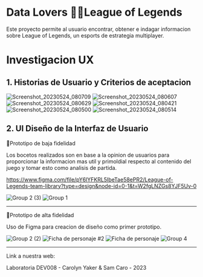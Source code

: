 # Data Lovers 🐱‍💻League of Legends

Este proyecto permite al usuario encontrar, obtener e indagar informacion sobre League of Legends, un esports de estrategia multiplayer.

# Investigacion UX
## 1. Historias de Usuario y Criterios de aceptacion

![Screenshot_20230524_080709](https://github.com/SamCaro/DEV008-data-lovers/assets/131512250/aa81fb37-17a3-4977-a285-057d4cf5a149)
![Screenshot_20230524_080607](https://github.com/SamCaro/DEV008-data-lovers/assets/131512250/0360afd6-e3ec-4a4c-a7c5-677da07c2726)
![Screenshot_20230524_080629](https://github.com/SamCaro/DEV008-data-lovers/assets/131512250/c29dbe3e-16d4-4343-8052-e77147094f00)
![Screenshot_20230524_080421](https://github.com/SamCaro/DEV008-data-lovers/assets/131512250/2269b643-fe85-437a-8602-69aa15ea2c86)
![Screenshot_20230524_080500](https://github.com/SamCaro/DEV008-data-lovers/assets/131512250/9c190d0d-820e-44f2-af16-aeb0c97edbc4)
![Screenshot_20230524_080514](https://github.com/SamCaro/DEV008-data-lovers/assets/131512250/fbc5e651-4e67-474a-8a1c-d843c6f378af)

## 2. UI Diseño de la Interfaz de Usuario 

🔸Prototipo de baja fidelidad 

Los bocetos realizados son en base a la opinion de usuarios para proporcionar la informacion mas util y primoldial respecto al contenido del juego y tomar esto como analisis de partida.

https://www.figma.com/file/pY6lYFKRL5IbeTae58ePR2/League-of-Legends-team-library?type=design&node-id=0-1&t=W2fgLNZGs8YJF5Uv-0

![Group 2 (3)](https://github.com/SamCaro/DEV008-data-lovers/assets/131512250/da562a3d-7e51-4f93-b4ca-c67f527bb93d)
![Group 1](https://github.com/SamCaro/DEV008-data-lovers/assets/131512250/5591077d-b3b2-4b5e-8505-804592235f53)

***

🔸Prototipo de alta fidelidad 

Uso de Figma para creacion de diseño como primer prototipo.

![Group 2 (2)](https://github.com/SamCaro/DEV008-data-lovers/assets/131512250/0e3530d9-dde3-4f45-8fc9-576093693003)
![Ficha de personaje #2](https://github.com/SamCaro/DEV008-data-lovers/assets/131512250/ec95f4b9-8ca5-4032-9f3b-2ab5f14fa555)
![Ficha de personaje](https://github.com/SamCaro/DEV008-data-lovers/assets/131512250/1822afa9-275a-4350-b840-c69bd57dca7a)
![Group 4](https://github.com/SamCaro/DEV008-data-lovers/assets/131512250/ae3e17cf-f5c1-496d-a814-c00b3ebd23d0)

***
Link a nuestra web:

Laboratoria DEV008 - Carolyn Yaker & Sam Caro - 2023

